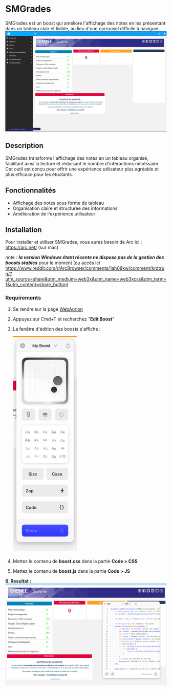 # SMGrades

SMGrades est un boost qui améliore l'affichage des notes en les présentant dans un tableau clair et lisible, au lieu d'une carrousel difficile à naviguer.
![Show SGrades](./res/SMGrades_v1.png)

## Description

SMGrades transforme l'affichage des notes en un tableau organisé, facilitant ainsi la lecture et réduisant le nombre d'intéractions nécéssaire.
Cet outil est conçu pour offrir une expérience utilisateur plus agréable et plus efficace pour les étudiants.

## Fonctionnalités

- Affichage des notes sous forme de tableau
- Organisation claire et structurée des informations
- Amélioration de l'expérience utilisateur

## Installation

Pour installer et utiliser SMGrades, vous aurez besoin de Arc ici : https://arc.net/ (sur mac)

note : ***la version Windows étant récente ne dispose pas de la gestion des boosts stables*** pour le moment (ou accès ici https://www.reddit.com/r/ArcBrowser/comments/1ah08kw/comment/krdtrug/?utm_source=share&utm_medium=web3x&utm_name=web3xcss&utm_term=1&utm_content=share_button)

### Requirements

1. Se rendre sur la page [WebAurion](https://webaurion.esiee.fr/#)

2. Appuyez sur Cmd+T et recherchez "**Edit Boost**"

3. La fenêtre d'édition des boosts s'affiche :
   <div style="display: flex; align-items: flex-end;">
       <img src="./res/editboost_window.png" alt="Edit boost window" width="200" style="margin-bottom: 10px;">
   </div>

4. Mettez le contenu de **boost.css** dans la partie **Code > CSS**

5. Mettez le contenu de **boost.js** dans la partie **Code > JS**

**6. Resultat :**
![alt text](./res/edit_boost_result.png)
